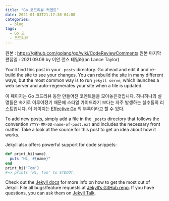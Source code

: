 ```yaml
---
title: "Go 코드리뷰 커멘트"
date: 2021-01-03T21:17:30-04:00
categories:
  - blog
tags:
  - Go 고
  - 코드리뷰
---
```


원본 : https://github.com/golang/go/wiki/CodeReviewComments
원본 마지막 편집일 : 2021.09.09 by 이안 랜스 테일러(an Lance Taylor)

You'll find this post in your `_posts` directory. Go ahead and edit it and re-build the site to see your changes. You can rebuild the site in many different ways, but the most common way is to run `jekyll serve`, which launches a web server and auto-regenerates your site when a file is updated.

이 페이지는 Go 코드리뷰 동안 만들어진 코멘트들을 모아놓은것입니다. 하나하나의 설명들은 속기로 이루어졌기 때문에 스타일 가이드라기 보다는 자주 발생하는 실수들의 리스트입니다. 
이 페이지는 <a href='https://go.dev/doc/effective_go'>Effective Go</a> 의 부록이라고 할 수 있다.

To add new posts, simply add a file in the `_posts` directory that follows the convention `YYYY-MM-DD-name-of-post.ext` and includes the necessary front matter. Take a look at the source for this post to get an idea about how it works.

Jekyll also offers powerful support for code snippets:

```ruby
def print_hi(name)
  puts "Hi, #{name}"
end
print_hi('Tom')
#=> prints 'Hi, Tom' to STDOUT.
```

Check out the [Jekyll docs][jekyll-docs] for more info on how to get the most out of Jekyll. File all bugs/feature requests at [Jekyll’s GitHub repo][jekyll-gh]. If you have questions, you can ask them on [Jekyll Talk][jekyll-talk].

[jekyll-docs]: https://jekyllrb.com/docs/home
[jekyll-gh]:   https://github.com/jekyll/jekyll
[jekyll-talk]: https://talk.jekyllrb.com/
